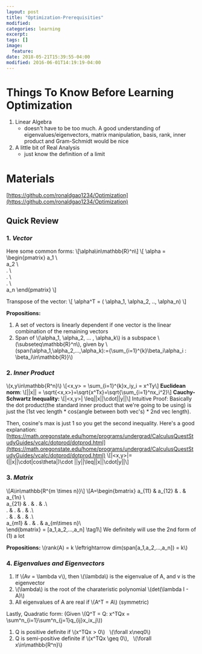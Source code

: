 ```yaml
---
layout: post
title: "Optimization-Prerequisities"
modified:
categories: learning
excerpt:
tags: []
image:
  feature:
date: 2018-05-21T15:39:55-04:00
modified: 2016-06-01T14:19:19-04:00
---
```


# Things To Know Before Learning Optimization
1. Linear Algebra
	- doesn't have to be too much. A good understanding of eigenvalues/eigenvectors, matrix manipulation, basis, rank, inner product and Gram-Schmidt would be nice
2. A little bit of Real Analysis
	- just know the definition of a limit

# Materials
[https://github.com/ronaldgao1234/Optimization](https://github.com/ronaldgao1234/Optimization)
## Quick Review
### 1. _Vector_

Here some common forms:
\\[\alpha\in\mathbb{R}^n\\]
\\[ \alpha =
\begin{pmatrix}
  a_1 \\\
  a_2 \\\
  .   \\\
  .   \\\
  .   \\\
  a_n
\end{pmatrix}
\\]

Transpose of the vector:
\\[
\alpha^T = ( \alpha_1, \alpha_2, .., \alpha_n)
\\]

**Propositions:**
1. A set of vectors is linearly dependent if one vector is the linear combination of the remaining vectors
2. Span of \\(\alpha_1, \alpha_2, ... , \alpha_k\\) is a subspace \\(\subseteq\mathbb{R}^n\\), given by \\(span(\alpha_1,\alpha_2,...,\alpha_k):=\{\sum_{i=1}^{k}\beta_i\alpha_i : \beta_i\in\mathbb{R}\}\\)

### 2. _Inner Product_
\\(x,y\in\mathbb{R^n}\\)
\\[<x,y> = \sum_{i=1}^{k}x_iy_i = x^Ty\\]
**Euclidean norm**:
\\[||x|| = \sqrt{<x,x>}=\sqrt{x^Tx}=\sqrt{\sum_{i=1}^nx_i^2}\\]
**Cauchy-Schwartz Inequality:**
\\[|<x,y>| \leq||x||\cdot||y||\\]
Intuitive Proof:
Basically the dot product(the standard inner product that we're going to be using) is just the (1st vec length * cos(angle between both vec's) * 2nd vec length).

Then, cosine's max is just 1 so you get the second inequality.
Here's a good explanation: [https://math.oregonstate.edu/home/programs/undergrad/CalculusQuestStudyGuides/vcalc/dotprod/dotprod.html](https://math.oregonstate.edu/home/programs/undergrad/CalculusQuestStudyGuides/vcalc/dotprod/dotprod.html)
\\[|<x,y>|=(||x||\cdot|cos\theta|)\cdot ||y||\leq||x||\cdot|y||\\]
### 3. _Matrix_
\\[A\in\mathbb{R^{m \times n}}\\]
\\[A=\begin{bmatrix}
a_{11} & a_{12} & . & a_{1n} \\\
a_{21} & . & . & .\\\
. & . & . & .\\\
.  & . & . & .\\\
a_{m1} & . & . & a_{m\times n}\\\
\end{bmatrix} = [a_1,a_2,...,a_n]
\tag1\\]
We definitely will use the 2nd form of (1) a lot

**Propositions:**
\\(rank(A) = k \leftrightarrow dim(span[a_1,a_2,...,a_n]) = k\\)

### 4. _Eigenvalues and Eigenvectors_
  1. If \\(Av = \lambda v\\), then \\(\lambda\\) is the eigenvalue of A, and v is the eigenvector
  2. \\(\lambda\\) is the root of the charateristic polynomial \\(det(\lambda I - A)\\)
  3. All eigenvalues of A are real if \\(A^T = A\\) (symmetric)

Lastly,
Quadratic form: (Given \\(Q^T = Q: x^TQx = \sum^n_{i=1}\sum^n_{j=1}q_{ij}x_ix_j\\))
1. Q is positive definite if \\(x^TQx > 0\\) &nbsp; \\(\forall x\neq0\\)
2. Q is semi-positive definite if \\(x^TQx \geq 0\\), &nbsp; \\(\forall x\in\mathbb{R^n}\\)
